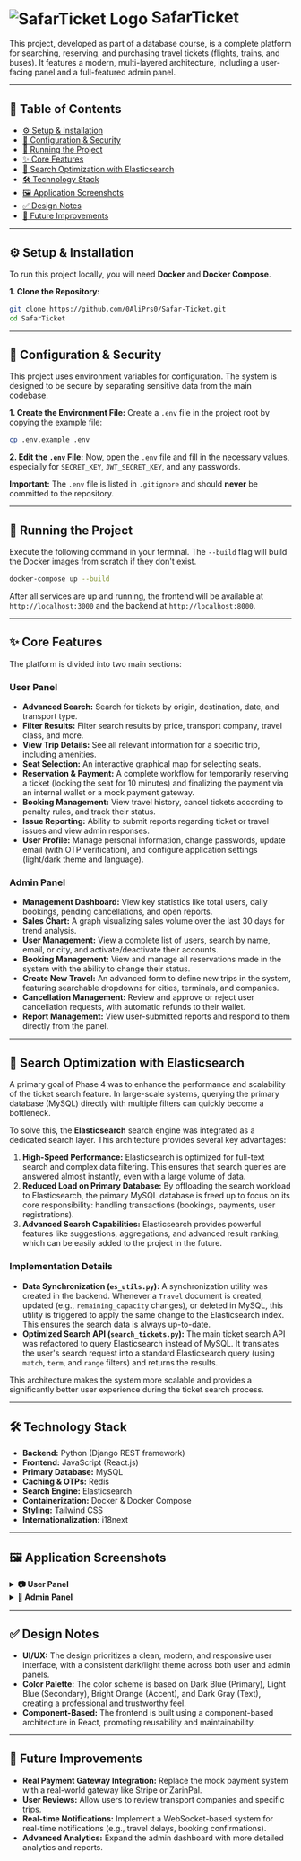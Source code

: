 # <img src="https://github.com/0AliPrs0/Safar-Ticket/docs/images/logo-icon.svg" width="50" alt="SafarTicket Logo" valign="middle" /> SafarTicket

This project, developed as part of a database course, is a complete platform for searching, reserving, and purchasing travel tickets (flights, trains, and buses). It features a modern, multi-layered architecture, including a user-facing panel and a full-featured admin panel.

---

## 📖 Table of Contents
- [⚙️ Setup & Installation](#️-setup--installation)
- [🔧 Configuration & Security](#-configuration--security)
- [🚀 Running the Project](#-running-the-project)
- [✨ Core Features](#-core-features)
- [🚀 Search Optimization with Elasticsearch](#-search-optimization-with-elasticsearch)
- [🛠️ Technology Stack](#️-technology-stack)
- [🖼️ Application Screenshots](#️-application-screenshots)
- [✅ Design Notes](#-design-notes)
- [📌 Future Improvements](#-future-improvements)

---

## ⚙️ Setup & Installation

To run this project locally, you will need **Docker** and **Docker Compose**.

**1. Clone the Repository:**
```bash
git clone https://github.com/0AliPrs0/Safar-Ticket.git
cd SafarTicket
```

---

## 🔧 Configuration & Security

This project uses environment variables for configuration. The system is designed to be secure by separating sensitive data from the main codebase.

**1. Create the Environment File:**
Create a `.env` file in the project root by copying the example file:
```bash
cp .env.example .env
```
**2. Edit the `.env` File:**
Now, open the `.env` file and fill in the necessary values, especially for `SECRET_KEY`, `JWT_SECRET_KEY`, and any passwords.

**Important:** The `.env` file is listed in `.gitignore` and should **never** be committed to the repository.

---

## 🚀 Running the Project

Execute the following command in your terminal. The `--build` flag will build the Docker images from scratch if they don't exist.
```bash
docker-compose up --build
```
After all services are up and running, the frontend will be available at `http://localhost:3000` and the backend at `http://localhost:8000`.

---

## ✨ Core Features

The platform is divided into two main sections:

### User Panel
- **Advanced Search:** Search for tickets by origin, destination, date, and transport type.
- **Filter Results:** Filter search results by price, transport company, travel class, and more.
- **View Trip Details:** See all relevant information for a specific trip, including amenities.
- **Seat Selection:** An interactive graphical map for selecting seats.
- **Reservation & Payment:** A complete workflow for temporarily reserving a ticket (locking the seat for 10 minutes) and finalizing the payment via an internal wallet or a mock payment gateway.
- **Booking Management:** View travel history, cancel tickets according to penalty rules, and track their status.
- **Issue Reporting:** Ability to submit reports regarding ticket or travel issues and view admin responses.
- **User Profile:** Manage personal information, change passwords, update email (with OTP verification), and configure application settings (light/dark theme and language).

### Admin Panel
- **Management Dashboard:** View key statistics like total users, daily bookings, pending cancellations, and open reports.
- **Sales Chart:** A graph visualizing sales volume over the last 30 days for trend analysis.
- **User Management:** View a complete list of users, search by name, email, or city, and activate/deactivate their accounts.
- **Booking Management:** View and manage all reservations made in the system with the ability to change their status.
- **Create New Travel:** An advanced form to define new trips in the system, featuring searchable dropdowns for cities, terminals, and companies.
- **Cancellation Management:** Review and approve or reject user cancellation requests, with automatic refunds to their wallet.
- **Report Management:** View user-submitted reports and respond to them directly from the panel.

---

## 🚀 Search Optimization with Elasticsearch

A primary goal of Phase 4 was to enhance the performance and scalability of the ticket search feature. In large-scale systems, querying the primary database (MySQL) directly with multiple filters can quickly become a bottleneck.

To solve this, the **Elasticsearch** search engine was integrated as a dedicated search layer. This architecture provides several key advantages:

1.  **High-Speed Performance:** Elasticsearch is optimized for full-text search and complex data filtering. This ensures that search queries are answered almost instantly, even with a large volume of data.
2.  **Reduced Load on Primary Database:** By offloading the search workload to Elasticsearch, the primary MySQL database is freed up to focus on its core responsibility: handling transactions (bookings, payments, user registrations).
3.  **Advanced Search Capabilities:** Elasticsearch provides powerful features like suggestions, aggregations, and advanced result ranking, which can be easily added to the project in the future.

### Implementation Details

- **Data Synchronization (`es_utils.py`):** A synchronization utility was created in the backend. Whenever a `Travel` document is created, updated (e.g., `remaining_capacity` changes), or deleted in MySQL, this utility is triggered to apply the same change to the Elasticsearch index. This ensures the search data is always up-to-date.
- **Optimized Search API (`search_tickets.py`):** The main ticket search API was refactored to query Elasticsearch instead of MySQL. It translates the user's search request into a standard Elasticsearch query (using `match`, `term`, and `range` filters) and returns the results.

This architecture makes the system more scalable and provides a significantly better user experience during the ticket search process.

---

## 🛠️ Technology Stack

- **Backend:** Python (Django REST framework)
- **Frontend:** JavaScript (React.js)
- **Primary Database:** MySQL
- **Caching & OTPs:** Redis
- **Search Engine:** Elasticsearch
- **Containerization:** Docker & Docker Compose
- **Styling:** Tailwind CSS
- **Internationalization:** i18next

---

## 🖼️ Application Screenshots

<details>
<summary><b>📷 User Panel</b></summary>
<br>

**Home & Search Results**
![Home Page](./docs/images/user-home-dark.png)
![Search Results](./docs/images/user-search-results-dark.png)

**Ticket Details & Seat Selection**
![Ticket Details](./docs/images/user-ticket-details-dark.png)
![Seat Selection](./docs/images/user-seat-selection-dark.png)

**Payment & Bookings Management**
![Payment Page](./docs/images/user-payment-page-dark.png)
![My Bookings](./docs/images/user-my-bookings-dark.png)

**Issue Reporting**
![Report Issue Modal](./docs/images/user-report-issue-modal-dark.png)
![View Report Modal](./docs/images/user-view-report-modal-dark.png)

**Profile & Settings**
![User Profile](./docs/images/user-profile-dark.png)
![User Settings](./docs/images/user-settings-dark.png)

**Authentication**
![User Login](./docs/images/user-login-dark.png)
![User Register](./docs/images/user-register-dark.png)

</details>

<details>
<summary><b>🔑 Admin Panel</b></summary>
<br>

**Dashboard (Light & Dark)**
![Admin Dashboard Light](./docs/images/admin-dashboard-light.png)
![Admin Dashboard Dark](./docs/images/admin-dashboard-dark.png)

**User & Booking Management**
![Manage Users](./docs/images/admin-manage-users-dark.png)
![Manage Bookings](./docs/images/admin-manage-bookings-dark.png)

**Travel & Cancellation Management**
![Create Travel](./docs/images/admin-create-travel-dark.png)
![Manage Cancellations](./docs/images/admin-manage-cancellations-dark.png)

**Profile, Settings & Login**
![Admin Profile](./docs/images/admin-profile-dark.png)
![Admin Settings](./docs/images/admin-settings-dark.png)
![Admin Login](./docs/images/admin-login-dark.png)

</details>

---

## ✅ Design Notes

- **UI/UX:** The design prioritizes a clean, modern, and responsive user interface, with a consistent dark/light theme across both user and admin panels.
- **Color Palette:** The color scheme is based on Dark Blue (Primary), Light Blue (Secondary), Bright Orange (Accent), and Dark Gray (Text), creating a professional and trustworthy feel.
- **Component-Based:** The frontend is built using a component-based architecture in React, promoting reusability and maintainability.

---

## 📌 Future Improvements

- **Real Payment Gateway Integration:** Replace the mock payment system with a real-world gateway like Stripe or ZarinPal.
- **User Reviews:** Allow users to review transport companies and specific trips.
- **Real-time Notifications:** Implement a WebSocket-based system for real-time notifications (e.g., travel delays, booking confirmations).
- **Advanced Analytics:** Expand the admin dashboard with more detailed analytics and reports.
